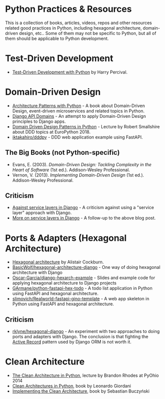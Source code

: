 # Python Practices & Resources

This is a collection of books, articles, videos, repos and other resources related good practices in Python, including hexagonal architecture, domain-driven design, etc.. Some of them may not be specific to Python, but all of them should be applicable to Python development.

# Test-Driven Development

* [Test-Driven Development with Python](https://www.obeythetestinggoat.com/pages/book.html) by Harry Percival.

# Domain-Driven Design

* [Architecture Patterns with Python](https://www.cosmicpython.com/book/preface.html) - A book about Domain-Driven Design, event-driven microservices and related topics in Python.
* [Django API Domains](https://github.com/phalt/django-api-domains) - An attempt to apply Domain-Driven Design principles to Django apps.
* [Domain Driven Design Patterns in Python](https://www.youtube.com/watch?v=Ru2T4fu3bGQ) - Lecture by Robert Smallshire about DDD topics at EuroPython 2018.
* [iktakahiro/dddpy](https://github.com/iktakahiro/dddpy) - DDD web application example using FastAPI.

## The Big Books (not Python-specific)

* Evans, E. (2003). *Domain-Driven Design: Tackling Complexity in the Heart of Software* (1st ed.). Addison-Wesley Professional.
* Vernon, V. (2013). *Implementing Domain-Driven Design* (1st ed.). Addison-Wesley Professional.


## Criticism

* [Against service layers in Django](https://www.b-list.org/weblog/2020/mar/16/no-service/) - A criticism against using a "service layer" approach with Django.
* [More on service layers in Django](https://www.b-list.org/weblog/2020/mar/23/still-no-service/) - A follow-up to the above blog post.

# Ports & Adapters (Hexagonal Architecture)

* [Hexagonal architecture](https://web.archive.org/web/20210301122446if_/https://alistair.cockburn.us/hexagonal-architecture/) by Alistair Cockburn.
* [BasicWolf/hexagonal-architecture-django](https://github.com/BasicWolf/hexagonal-architecture-django) - One way of doing hexagonal architecture with Django
* [Oscar-Garcia/django-hexarch-example](https://github.com/Oscar-Garcia/django-hexarch-example) - Slides and example code for applying hexagonal architecture to Django projects
* [GArmane/python-fastapi-hex-todo](https://github.com/GArmane/python-fastapi-hex-todo) - A todo list application in Python using FastAPI and hexagonal architecture.
* [slimovich/Realworld-fastapi-gino-template](https://github.com/slimovich/Realworld-fastapi-gino-template) - A web app skeleton in Python using FastAPI and hexagonal architecture.

## Criticism

* [rklyne/hexagonal-django](https://github.com/rklyne/hexagonal-django) - An experiment with two approaches to doing ports and adapters with Django. The conclusion is that fighting the [Active Record](https://www.martinfowler.com/eaaCatalog/activeRecord.html) pattern used by Django ORM is not worth it.

# Clean Architecture

* [The Clean Architecture in Python](https://www.youtube.com/watch?v=DJtef410XaM), lecture by Brandon Rhodes at PyOhio 2014
* [Clean Architectures in Python](https://www.pycabook.com), book by Leonardo Giordani
* [Implementing the Clean Architecture](https://leanpub.com/implementing-the-clean-architecture), book by Sebastian Buczyński

